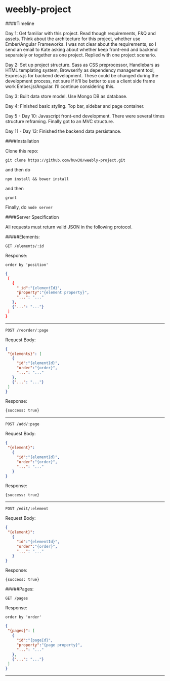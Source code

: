 weebly-project
==============

####Timeline

Day 1: Get familiar with this project. Read though requirements, F&Q and assets. Think about the architecture for this project, whether use Ember/Angular Frameworks. I was not clear about the requirements, so I send an email to Kate asking about whether keep front-end and backend separately or together as one project. Replied with one project scenario.


Day 2: Set up project structure. Sass as CSS preprocessor, Handlebars as HTML templating system, Browserify as dependency management tool, Express.js for backend development. These could be changed during the development process, not sure if it’ll be better to use a client side frame work Ember.js/Angular. I’ll continue considering this. 

Day 3: Built data store model. Use Mongo DB as database. 

Day 4: Finished basic styling. Top bar, sidebar and page container.

Day 5 - Day 10: Javascript front-end development. There were several times structure reframing. Finally got to an MVC structure.

Day 11 - Day 13: Finished the backend data persistance. 

####Installation

Clone this repo:

`git clone https://github.com/huw30/weebly-project.git`

and then do

`npm install && bower install`

and then

`grunt`

Finally, do `node server`


####Server Specification

All requests must return valid JSON in the following protocol.

#####Elements: 
 
 `GET /elements/:id`   
 
 Response: 
 
 `order by 'position'`
 
 ```JSON
{
  [
    {
      "_id":"{elementId}",
      "property":"{element property}",
      "...": "..."
    },
    {"...": "..."}
  ]
}
```
---

 `POST /reorder/:page`   
 
 Request Body: 
 
 ```JSON
{
  "{elements}": [
    {
      "id":"{elementId}",
      "order":"{order}",
      "...": "..."
    },
    {"...": "..."}
  ]
}
```

Response: 

`{success: true}`

---

 `POST /add/:page`   
 
 Request Body: 
 
 ```JSON
{
  "{element}":
    {
      "id":"{elementId}",
      "order":"{order}",
      "...": "..."
    }
}
```

Response: 

`{success: true}`

---

 `POST /edit/:element`   
 
 Request Body: 
 
 ```JSON
{
  "{element}":
    {
      "id":"{elementId}",
      "order":"{order}",
      "...": "..."
    }
}
```

Response: 

`{success: true}`



#####Pages: 
 
 `GET /pages`   
 
 Response: 
 
 `order by 'order'`
 
 ```JSON
{
  "{pages}": [
    {
      "id":"{pageId}",
      "property":"{page property}",
      "...": "..."
    },
    {"...": "..."}
  ]
}
```
---




 
